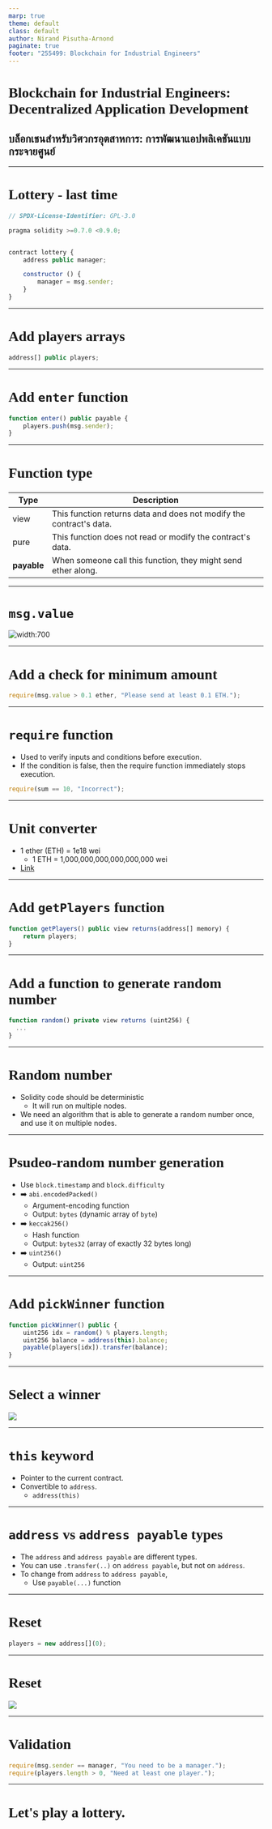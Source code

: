 ```yaml
---
marp: true
theme: default
class: default
author: Nirand Pisutha-Arnond
paginate: true
footer: "255499: Blockchain for Industrial Engineers"
---
```


<style>
@import url('https://fonts.googleapis.com/css2?family=Prompt:ital,wght@0,100;0,300;0,400;0,700;1,100;1,300;1,400;1,700&display=swap');

    :root {
    font-family: Prompt;
    --hl-color: #D57E7E;
}
h1 {
  font-family: Prompt
}
</style>

# Blockchain for Industrial Engineers: Decentralized Application Development

## บล็อกเชนสำหรับวิศวกรอุตสาหการ: การพัฒนาแอปพลิเคชันแบบกระจายศูนย์

---

# Lottery - last time

```js
// SPDX-License-Identifier: GPL-3.0

pragma solidity >=0.7.0 <0.9.0;


contract lottery {
    address public manager;

    constructor () {
        manager = msg.sender;
    }
}
```

---

# Add players arrays

```js
address[] public players;
```

---

# Add `enter` function

```js
function enter() public payable {
    players.push(msg.sender);
}
```

---

# Function type

###

| Type        | Description                                                         |
| ----------- | ------------------------------------------------------------------- |
| view        | This function returns data and does not modify the contract's data. |
| pure        | This function does not read or modify the contract's data.          |
| **payable** | When someone call this function, they might send ether along.       |

---

# `msg.value`

![width:700](./img/msg2.jpg)

---

# Add a check for minimum amount

```js
require(msg.value > 0.1 ether, "Please send at least 0.1 ETH.");
```

---

# `require` function

- Used to verify inputs and conditions before execution.
- If the condition is false, then the require function immediately stops execution.

```js
require(sum == 10, "Incorrect");
```

---

# Unit converter

- 1 ether (ETH) = 1e18 wei
  - 1 ETH = 1,000,000,000,000,000,000 wei
- [Link](https://eth-converter.com/)

---

# Add `getPlayers` function

```js
function getPlayers() public view returns(address[] memory) {
    return players;
}
```

---

# Add a function to generate random number

```js
function random() private view returns (uint256) {
  ...
}
```

---

# Random number

- Solidity code should be deterministic
  - It will run on multiple nodes.
- We need an algorithm that is able to generate a random number once, and use it on multiple nodes.

---

# Psudeo-random number generation

- Use `block.timestamp` and `block.difficulty`
- ➡️ `abi.encodedPacked()`
  - Argument-encoding function
  - Output: `bytes` (dynamic array of `byte`)
- ➡️ `keccak256()`
  - Hash function
  - Output: `bytes32` (array of exactly 32 bytes long)
- ➡️ `uint256()`
  - Output: `uint256`

---

# Add `pickWinner` function

```js
function pickWinner() public {
    uint256 idx = random() % players.length;
    uint256 balance = address(this).balance;
    payable(players[idx]).transfer(balance);
}
```

---

# Select a winner

![](./img/winner.jpg)

---

# `this` keyword

- Pointer to the current contract.
- Convertible to `address`.
  - `address(this)`

---

# `address` vs `address payable` types

- The `address` and `address payable` are different types.
- You can use `.transfer(..)` on `address payable`, but not on `address`.
- To change from `address` to `address payable`,
  - Use `payable(...)` function

---

# Reset

```js
players = new address[](0);
```

---

# Reset

![](./img/reset.jpg)

---

# Validation

```js
require(msg.sender == manager, "You need to be a manager.");
require(players.length > 0, "Need at least one player.");
```

---

# Let's play a lottery.
